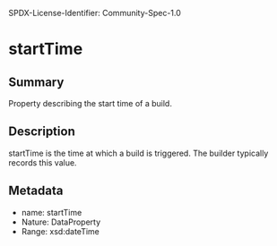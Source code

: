 SPDX-License-Identifier: Community-Spec-1.0

# startTime

## Summary

Property describing the start time of a build.

## Description

startTime is the time at which a build is triggered. The builder typically records this value.

## Metadata

- name: startTime
- Nature: DataProperty
- Range: xsd:dateTime
